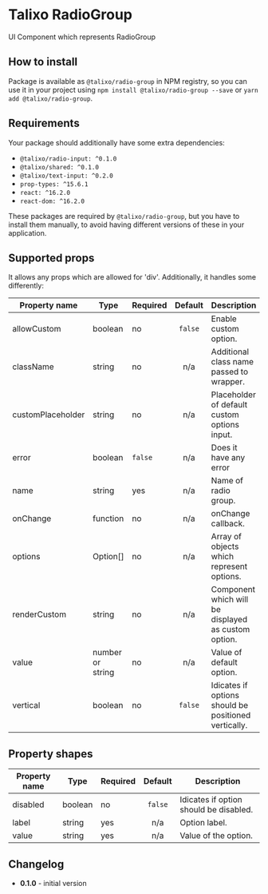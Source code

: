 # Talixo RadioGroup

UI Component which represents RadioGroup

## How to install

Package is available as `@talixo/radio-group` in NPM registry, so you can use it in your project
using `npm install @talixo/radio-group --save` or `yarn add @talixo/radio-group`.

## Requirements

Your package should additionally have some extra dependencies:

- `@talixo/radio-input: ^0.1.0`
- `@talixo/shared: ^0.1.0`
- `@talixo/text-input: ^0.2.0`
- `prop-types: ^15.6.1`
- `react: ^16.2.0`
- `react-dom: ^16.2.0`

These packages are required by `@talixo/radio-group`, but you have to install them manually,
to avoid having different versions of these in your application.

## Supported props

It allows any props which are allowed for 'div'. Additionally, it handles some differently:

Property name     | Type              | Required  | Default | Description                    
------------------|-------------------|-----------|:-------:|--------------------------------
allowCustom       | boolean           | no        | `false` | Enable custom option.
className         | string            | no        | n/a     | Additional class name passed to wrapper.
customPlaceholder | string            | no        | n/a     | Placeholder of default custom options input.
error             | boolean           | `false`   | n/a     | Does it have any error
name              | string            | yes       | n/a     | Name of radio group.
onChange          | function          | no        | n/a     | onChange callback.
options           | Option[]          | no        | n/a     | Array of objects which represent options.
renderCustom      | string            | no        | n/a     | Component which will be displayed as custom option.
value             | number or string  | no        | n/a     | Value of default option.
vertical          | boolean           | no        | `false` | Idicates if options should be positioned vertically.

## Property shapes

Property name | Type              | Required  | Default | Description                    
--------------|-------------------|-----------|:-------:|--------------------------------
disabled      | boolean           | no        | `false` | Idicates if option should be disabled.
label         | string            | yes       | n/a     | Option label.
value         | string            | yes       | n/a     | Value of the option.

## Changelog

- **0.1.0** - initial version
